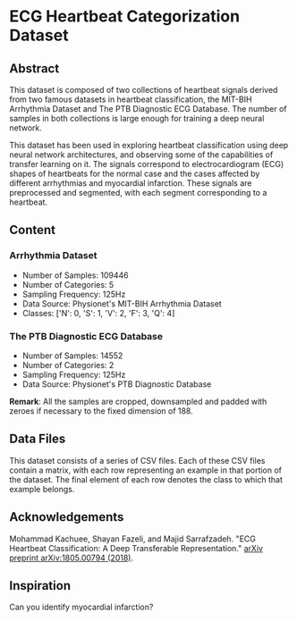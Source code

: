 # ECG Heartbeat Categorization Dataset

## Abstract

This dataset is composed of two collections of heartbeat signals derived from two famous datasets in heartbeat classification, the MIT-BIH Arrhythmia Dataset and The PTB Diagnostic ECG Database. The number of samples in both collections is large enough for training a deep neural network.

This dataset has been used in exploring heartbeat classification using deep neural network architectures, and observing some of the capabilities of transfer learning on it. The signals correspond to electrocardiogram (ECG) shapes of heartbeats for the normal case and the cases affected by different arrhythmias and myocardial infarction. These signals are preprocessed and segmented, with each segment corresponding to a heartbeat.

## Content

### Arrhythmia Dataset

- Number of Samples: 109446
- Number of Categories: 5
- Sampling Frequency: 125Hz
- Data Source: Physionet's MIT-BIH Arrhythmia Dataset
- Classes: ['N': 0, 'S': 1, 'V': 2, 'F': 3, 'Q': 4]

### The PTB Diagnostic ECG Database

- Number of Samples: 14552
- Number of Categories: 2
- Sampling Frequency: 125Hz
- Data Source: Physionet's PTB Diagnostic Database

**Remark**: All the samples are cropped, downsampled and padded with zeroes if necessary to the fixed dimension of 188.

## Data Files

This dataset consists of a series of CSV files. Each of these CSV files contain a matrix, with each row representing an example in that portion of the dataset. The final element of each row denotes the class to which that example belongs.

## Acknowledgements

Mohammad Kachuee, Shayan Fazeli, and Majid Sarrafzadeh. "ECG Heartbeat Classification: A Deep Transferable Representation." [arXiv preprint arXiv:1805.00794 (2018)](https://arxiv.org/abs/1805.00794).

## Inspiration

Can you identify myocardial infarction?